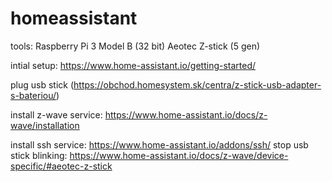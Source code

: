 # homeassistant

tools:
Raspberry Pi 3 Model B (32 bit) 
Aeotec Z-stick (5 gen)

intial setup:
https://www.home-assistant.io/getting-started/

plug usb stick (https://obchod.homesystem.sk/centra/z-stick-usb-adapter-s-bateriou/)

install z-wave service: 
https://www.home-assistant.io/docs/z-wave/installation

install ssh service:
https://www.home-assistant.io/addons/ssh/
stop usb stick blinking:
https://www.home-assistant.io/docs/z-wave/device-specific/#aeotec-z-stick



